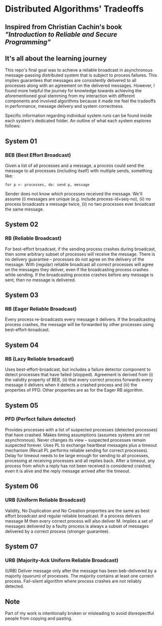 # Distributed Algorithms' Tradeoffs 

## Inspired from Christian Cachin's book *"Introduction to Reliable and Secure Programming"*

## It's all about the learning journey

This repo's final goal was to achieve a reliable broadcast in asynchronous message-passing distributed system that is subject to process failures.  This implies guarantees that messages are consistently delivered to all processes along with an agreement on the delivered messages.  However, I found more helpful the journey for knowledge towards achieving the aforementioned goal stemming from my interaction with different components and involved algorithms because it made me feel the tradeoffs in performance, message delivery and system correctness.

Specific information regarding individual system runs can be found inside each system's dedicated folder.  An outline of what each system explores follows:

## System 01
### BEB (Best Effort Broadcast)
Given a list of all processes and a message, a process could send the message to all processes (including itself) with multiple sends, something like:

`for p <- processes, do: send p, message`

Sender does not know which processes received the message.  We'll assume (i) messages are unique (e.g. include process-id+seq-no), (ii) no process broadcasts a message twice, (ii) no two processes ever broadcast the same message.

## System 02
### RB (Reliable Broadcast)
For best-effort broadcast, if the sending process crashes during broadcast, then some arbitrary subset of processes will receive the message.  There is no delivery guarantee – processes do not agree on the delivery of the message.  With (regular) reliable broadcast all *correct* processes will agree on the messages they deliver, even if the broadcasting process crashes while sending.  If the broadcasting process crashes before any message is sent, then no message is delivered.

## System 03
### RB (Eager Reliable Broadcast)
Every process re-broadcasts every message it delivers.  If the broadcasting process crashes, the message will be forwarded by other processes using best-effort-broadcast.

## System 04
### RB (Lazy Reliable broadcast)
Uses best-effort-broadcast, but includes a failure detector component to detect processes that have failed (stopped).  Agreement is derived from (i) the validity property of BEB, (ii) that every correct process forwards every message it delivers when it detects a crashed process and (iii) the properties of PFD. Other properties are as for the Eager RB algorithm.

## System 05
### PFD (Perfect failure detector)
Provides processes with a list of suspected processes (detected processes) that have crashed.  Makes timing assumptions (assumes systems are not asynchronous).  Never changes its view – suspected processes remain suspected forever.  Uses PL to exchange heartbeat messages plus a timeout mechanism (Recall PL performs reliable sending for correct processes).  Delay for timeout needs to be large enough for sending to all processes, processing at receiving processes and all replies back.  After a timeout, any process from which a reply has not been received is considered crashed, even it is alive and the reply message arrived after the timeout.

## System 06
### URB (Uniform Reliable Broadcast)
Validity, No Duplication and No Creation properties are the same as best effort broadcast and regular reliable broadcast.  If a process delivers message M then every correct process will also deliver M.  Implies a set of messages delivered by a faulty process is always a subset of messages delivered by a correct process (stronger guarantee).

## System 07
### URB (Majority-Ack Uniform Reliable Broadcast)
(URB) Deliver message only after the message has been beb-delivered by a majority (quorum) of processes.  The majority contains at least one correct process.  Fail-silent algorithm where process crashes are not reliably detected.

## Note
Part of my work is intentionally broken or misleading to avoid disrespectful people from copying and pasting.
